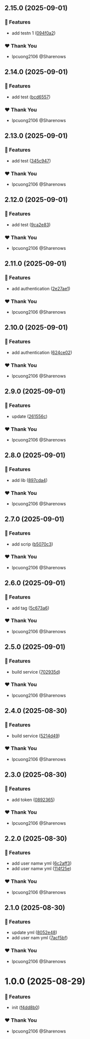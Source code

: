 ## 2.15.0 (2025-09-01)

### 🚀 Features

- add testn 1 ([094f0a2](https://github.com/lpcuong2106/ngx-build-seo/commit/094f0a2))

### ❤️ Thank You

- lpcuong2106 @Sharenows

## 2.14.0 (2025-09-01)

### 🚀 Features

- add test ([bcd6557](https://github.com/lpcuong2106/ngx-build-seo/commit/bcd6557))

### ❤️ Thank You

- lpcuong2106 @Sharenows

## 2.13.0 (2025-09-01)

### 🚀 Features

- add test ([345c947](https://github.com/lpcuong2106/ngx-build-seo/commit/345c947))

### ❤️ Thank You

- lpcuong2106 @Sharenows

## 2.12.0 (2025-09-01)

### 🚀 Features

- add test ([9ca2e83](https://github.com/lpcuong2106/ngx-build-seo/commit/9ca2e83))

### ❤️ Thank You

- lpcuong2106 @Sharenows

## 2.11.0 (2025-09-01)

### 🚀 Features

- add authentication ([2e27ae1](https://github.com/lpcuong2106/ngx-build-seo/commit/2e27ae1))

### ❤️ Thank You

- lpcuong2106 @Sharenows

## 2.10.0 (2025-09-01)

### 🚀 Features

- add authentication ([624ce02](https://github.com/lpcuong2106/ngx-build-seo/commit/624ce02))

### ❤️ Thank You

- lpcuong2106 @Sharenows

## 2.9.0 (2025-09-01)

### 🚀 Features

- update ([261556c](https://github.com/lpcuong2106/ngx-build-seo/commit/261556c))

### ❤️ Thank You

- lpcuong2106 @Sharenows

## 2.8.0 (2025-09-01)

### 🚀 Features

- add lib ([897cda4](https://github.com/lpcuong2106/ngx-build-seo/commit/897cda4))

### ❤️ Thank You

- lpcuong2106 @Sharenows

## 2.7.0 (2025-09-01)

### 🚀 Features

- add scrip ([b5070c3](https://github.com/lpcuong2106/ngx-build-seo/commit/b5070c3))

### ❤️ Thank You

- lpcuong2106 @Sharenows

## 2.6.0 (2025-09-01)

### 🚀 Features

- add tag ([5c673a6](https://github.com/lpcuong2106/ngx-build-seo/commit/5c673a6))

### ❤️ Thank You

- lpcuong2106 @Sharenows

## 2.5.0 (2025-09-01)

### 🚀 Features

- build service ([702935d](https://github.com/lpcuong2106/ngx-build-seo/commit/702935d))

### ❤️ Thank You

- lpcuong2106 @Sharenows

## 2.4.0 (2025-08-30)

### 🚀 Features

- build service ([5214d49](https://github.com/lpcuong2106/ngx-build-seo/commit/5214d49))

### ❤️ Thank You

- lpcuong2106 @Sharenows

## 2.3.0 (2025-08-30)

### 🚀 Features

- add token ([0892365](https://github.com/lpcuong2106/ngx-build-seo/commit/0892365))

### ❤️ Thank You

- lpcuong2106 @Sharenows

## 2.2.0 (2025-08-30)

### 🚀 Features

- add user namw yml ([6c2aff3](https://github.com/lpcuong2106/ngx-build-seo/commit/6c2aff3))
- add user namw yml ([114f25e](https://github.com/lpcuong2106/ngx-build-seo/commit/114f25e))

### ❤️ Thank You

- lpcuong2106 @Sharenows

## 2.1.0 (2025-08-30)

### 🚀 Features

- update yml ([8052e48](https://github.com/lpcuong2106/ngx-build-seo/commit/8052e48))
- add user nam yml ([7acf5bf](https://github.com/lpcuong2106/ngx-build-seo/commit/7acf5bf))

### ❤️ Thank You

- lpcuong2106 @Sharenows

# 1.0.0 (2025-08-29)

### 🚀 Features

- init ([f4dd8b0](https://github.com/lpcuong2106/ngx-build-seo/commit/f4dd8b0))

### ❤️ Thank You

- lpcuong2106 @Sharenows